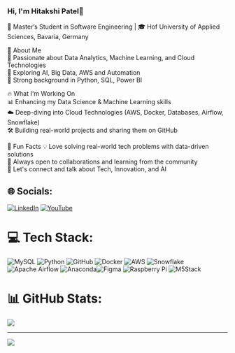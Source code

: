 ### Hi, I'm Hitakshi Patel👋

🚀 Master’s Student in Software Engineering | 🎓 Hof University of Applied Sciences, Bavaria, Germany

🌟 About Me <br/>
🔹 Passionate about Data Analytics, Machine Learning, and Cloud Technologies <br/>
🔹 Exploring AI, Big Data, AWS and Automation <br/>
🔹 Strong background in Python, SQL, Power BI <br/>

🔥 What I'm Working On <br/>
📊 Enhancing my Data Science & Machine Learning skills <br/>
☁️ Deep-diving into Cloud Technologies (AWS, Docker, Databases, Airflow, Snowflake) <br/>
🛠️ Building real-world projects and sharing them on GitHub <br/>

📌 Fun Facts
💡 Love solving real-world tech problems with data-driven solutions <br/>
🎯 Always open to collaborations and learning from the community <br/>
💬 Let's connect and talk about Tech, Innovation, and AI <br/>

## 🌐 Socials:
[![LinkedIn](https://img.shields.io/badge/LinkedIn-%230077B5.svg?logo=linkedin&logoColor=white)](https://www.linkedin.com/in/hpatel28/) 
[![YouTube](https://img.shields.io/badge/YouTube-%23FF0000.svg?logo=YouTube&logoColor=white)](https://www.youtube.com/@hitakshipatel1411)


# 💻 Tech Stack:
 ![MySQL](https://img.shields.io/badge/mysql-4479A1.svg?style=for-the-badge&logo=mysql&logoColor=white) ![Python](https://img.shields.io/badge/python-3670A0?style=for-the-badge&logo=python&logoColor=ffdd54) ![GitHub](https://img.shields.io/badge/github-%23121011.svg?style=for-the-badge&logo=github&logoColor=white) ![Docker](https://img.shields.io/badge/docker-%230db7ed.svg?style=for-the-badge&logo=docker&logoColor=white) ![AWS](https://img.shields.io/badge/AWS-%23FF9900.svg?style=for-the-badge&logo=amazon-aws&logoColor=white)  ![Snowflake](https://img.shields.io/badge/snowflake-%2329B5E8.svg?style=for-the-badge&logo=snowflake&logoColor=white) ![Apache Airflow](https://img.shields.io/badge/Apache%20Airflow-017CEE?style=for-the-badge&logo=Apache%20Airflow&logoColor=white) ![Anaconda](https://img.shields.io/badge/Anaconda-%2344A833.svg?style=for-the-badge&logo=anaconda&logoColor=white)![Figma](https://img.shields.io/badge/figma-%23F24E1E.svg?style=for-the-badge&logo=figma&logoColor=white) ![Raspberry Pi](https://img.shields.io/badge/-Raspberry_Pi-C51A4A?style=for-the-badge&logo=Raspberry-Pi) ![M5Stack](https://img.shields.io/badge/M5Stack-%230081CB.svg?style=for-the-badge&logo=m5stack&logoColor=white)
 
# 📊 GitHub Stats:
![](https://nirzak-streak-stats.vercel.app/?user=patelhitakshi28&theme=cobalt&hide_border=true)

---
[![](https://visitcount.itsvg.in/api?id=patelhitakshi28&icon=0&color=0)](https://visitcount.itsvg.in)

<!-- Proudly created with GPRM ( https://gprm.itsvg.in ) -->
